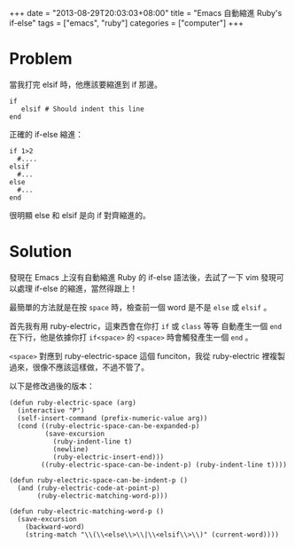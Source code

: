 +++
date = "2013-08-29T20:03:03+08:00"
title = "Emacs 自動縮進 Ruby's if-else"
tags = ["emacs", "ruby"]
categories = ["computer"]
+++


# Problem<a id="sec-1" name="sec-1"></a>

當我打完 elsif 時，他應該要縮進到 if 那邊。

    if
       elsif # Should indent this line
    end

<!--more-->



正確的 if-else 縮進：

    if 1>2
      #....
    elsif
      #...
    else
      #...
    end

很明顯 else 和 elsif 是向 if 對齊縮進的。

# Solution<a id="sec-2" name="sec-2"></a>

發現在 Emacs 上沒有自動縮進 Ruby 的 if-else 語法後，去試了一下 vim
發現可以處理 if-else
的縮進，當然得跟上！

最簡單的方法就是在按 `space` 時，檢查前一個 word 是不是 `else` 或
`elsif` 。

首先我有用 ruby-electric，這東西會在你打 `if` 或 `class` 等等
自動產生一個 `end`
在下行，他是依據你打 `if<space>` 的 `<space>` 時會觸發產生一個 `end` 。

`<space>` 對應到 ruby-electric-space 這個 funciton，我從 ruby-electric
裡複製過來，很像不應該這樣做，不過不管了。

以下是修改過後的版本：

    (defun ruby-electric-space (arg)
      (interactive "P")
      (self-insert-command (prefix-numeric-value arg))
      (cond ((ruby-electric-space-can-be-expanded-p)
             (save-excursion
               (ruby-indent-line t)
               (newline)
               (ruby-electric-insert-end)))
            ((ruby-electric-space-can-be-indent-p) (ruby-indent-line t))))
    
    (defun ruby-electric-space-can-be-indent-p ()
      (and (ruby-electric-code-at-point-p)
           (ruby-electric-matching-word-p)))
    
    (defun ruby-electric-matching-word-p ()
      (save-excursion
        (backward-word)
        (string-match "\\(\\<else\\>\\|\\<elsif\\>\\)" (current-word))))

